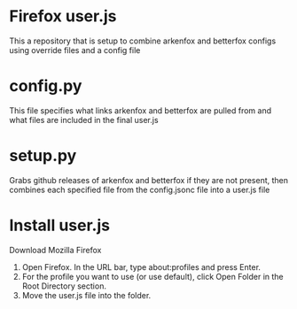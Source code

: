 # Firefox user.js
This a repository that is setup to combine arkenfox and betterfox configs using override files and a config file

# config.py
This file specifies what links arkenfox and betterfox are pulled from and what files are included in the final user.js

# setup.py
Grabs github releases of arkenfox and betterfox if they are not present, then combines each specified file from the config.jsonc file into a user.js file

# Install user.js
Download Mozilla Firefox
1. Open Firefox. In the URL bar, type about:profiles and press Enter.
2. For the profile you want to use (or use default), click Open Folder in the Root Directory section.
3. Move the user.js file into the folder.
